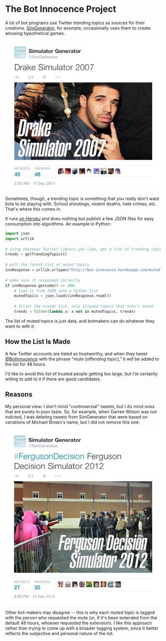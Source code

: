 # The Bot Innocence Project
A lot of bot programs use Twitter trending topics as sources for their creations. [SimGenerator](http://twitter.com/SimGenerator), for example, occasionally uses them to create amusing hypothetical games. 

<a href="https://twitter.com/SimGenerator/status/511439289050484737"><img src="https://raw.githubusercontent.com/sjml/bot-innocence/master/pics/drake.png"/></a>

Sometimes, though, a trending topic is something that you really don't want bots to be playing with. School shootings, violent deaths, hate crimes, etc. That's where this comes in. 

It runs [on Heroku](http://bot-innocence.herokuapp.com/) and does nothing but publish a few JSON files for easy consumption into algorithms. An example in Python:

```py
import json
import urllib

# using whatever Twitter library you like, get a list of trending topics
trends = getTrendingTopics() 

# pull the latest list of muted topics
innResponse = urllib.urlopen("http://bot-innocence.herokuapp.com/muted")

# make sure it responded correctly
if innResponse.getcode() == 200:
    # load it from JSON into a Python list
    mutedTopics = json.loads(innResponse.read())

    # filter the trends list, only allowed topics that aren't muted
    trends = filter(lambda x: x not in mutedTopics, trends)
```

The list of muted topics is just data, and botmakers can do whatever they want to with it. 

## How the List Is Made
A few Twitter accounts are listed as trustworthy, and when they tweet [@BotInnocence](http://twitter.com/BotInnocence) with the phrase "mute [offending topic]," it will be added to the list for 48 hours. 

I'd like to avoid this list of trusted people getting too large, but I'm certainly willing to add to it if there are good candidates. 

## Reasons
My personal view: I don't mind "controversial" tweets, but I do mind ones that are purely in poor taste. So, for example, when Darren Wilson was not indicted, I was deleting tweets from SimGenerator that were based on variations of Michael Brown's name, but I did not remove this one: 

<a href="https://twitter.com/SimGenerator/status/537093330837209088"><img src="https://raw.githubusercontent.com/sjml/bot-innocence/master/pics/ferguson.png"/></a>

Other bot-makers may disagree -- this is why each muted topic is tagged with the person who requested the mute (or, if it's been extended from the default 48 hours, whoever requested the extension). I like this approach rather than trying to come up with a broader tagging system, since it better reflects the subjective and personal nature of the list. 
